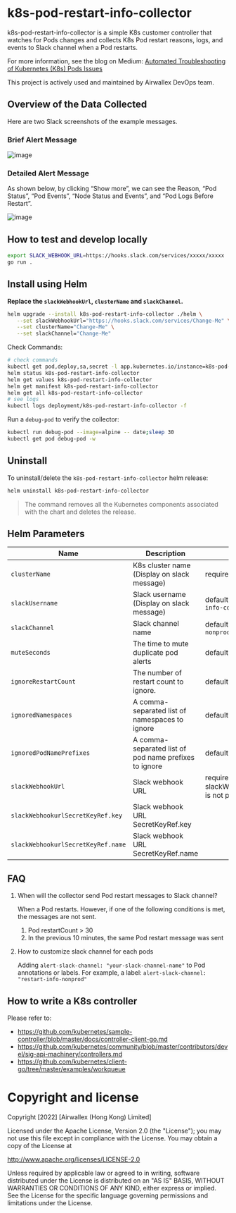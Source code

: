 # k8s-pod-restart-info-collector

k8s-pod-restart-info-collector is a simple K8s customer controller that watches for Pods changes and collects K8s Pod restart reasons, logs, and events to Slack channel when a Pod restarts.

For more information, see the blog on Medium: [Automated Troubleshooting of Kubernetes (K8s) Pods Issues](https://able8.medium.com/automated-troubleshooting-of-kubernetes-pods-issues-c6463bed2f29)

This project is actively used and maintained by Airwallex DevOps team.

## Overview of the Data Collected

Here are two Slack screenshots of the example messages.

### Brief Alert Message
![image](https://miro.medium.com/max/1200/1*iFQeWKHZv3zzJC8lgiZtjA.png)

### Detailed Alert Message

As shown below, by clicking “Show more”, we can see the Reason, “Pod Status”, “Pod Events”, “Node Status and Events”, and “Pod Logs Before Restart”.

![image](https://miro.medium.com/max/1200/1*mvzXhbNeQCJ9Blh1oDH4uw.png)


## How to test and develop locally

```bash
export SLACK_WEBHOOK_URL=https://hooks.slack.com/services/xxxxx/xxxxx
go run .
```

## Install using Helm

**Replace the `slackWebhookUrl`, `clusterName` and  `slackChannel`.**

```bash
helm upgrade --install k8s-pod-restart-info-collector ./helm \
   --set slackWebhookUrl="https://hooks.slack.com/services/Change-Me" \
   --set clusterName="Change-Me" \
   --set slackChannel="Change-Me"
```

Check Commands:

```bash
# check commands
kubectl get pod,deploy,sa,secret -l app.kubernetes.io/instance=k8s-pod-restart-info-collector
helm status k8s-pod-restart-info-collector
helm get values k8s-pod-restart-info-collector
helm get manifest k8s-pod-restart-info-collector
helm get all k8s-pod-restart-info-collector
# see logs
kubectl logs deployment/k8s-pod-restart-info-collector -f
```

Run a `debug-pod` to verify the collector:

```bash
kubectl run debug-pod --image=alpine -- date;sleep 30
kubectl get pod debug-pod -w
```

## Uninstall

To uninstall/delete the `k8s-pod-restart-info-collector` helm release:

```bash
helm uninstall k8s-pod-restart-info-collector
```

> The command removes all the Kubernetes components associated with the chart and deletes the release.

## Helm Parameters

| Name                                | Description                                        | Value         |
| ------------------------------------| -------------------------------------------------- | ------------- |
| `clusterName`                       | K8s cluster name (Display on slack message)                        | required         |
| `slackUsername`                     | Slack username (Display on slack message) | default: `"k8s-pod-restart-info-collector"`          |
| `slackChannel`                      | Slack channel name | default: `"restart-info-nonprod"`          |
| `muteSeconds`                       | The time to mute duplicate pod alerts | default: `"600"`          |
| `ignoreRestartCount`                | The number of restart count to ignore.  | default: `"30"`          |
| `ignoredNamespaces`                 | A comma-separated list of namespaces to ignore | default: `""`          |  
| `ignoredPodNamePrefixes`            | A comma-separated list of pod name prefixes to ignore | default: `""`          |
| `slackWebhookUrl`                   | Slack webhook URL | required if slackWebhooUrlSecretKeyRef is not present                       |
| `slackWebhookurlSecretKeyRef.key`   | Slack webhook URL SecretKeyRef.key                 | |
| `slackWebhookurlSecretKeyRef.name`  | Slack webhook URL SecretKeyRef.name                | |

## FAQ

1. When will the collector send Pod restart messages to Slack channel?

   When a Pod restarts. However, if one of the following conditions is met, the messages are not sent.
   1. Pod restartCount > 30
   2. In the previous 10 minutes, the same Pod restart message was sent

2. How to customize slack channel for each pods

   Adding `alert-slack-channel: "your-slack-channel-name"` to Pod annotations or labels.
   For example, a label: `alert-slack-channel: "restart-info-nonprod"`


## How to write a K8s controller
Please refer to:
- https://github.com/kubernetes/sample-controller/blob/master/docs/controller-client-go.md
- https://github.com/kubernetes/community/blob/master/contributors/devel/sig-api-machinery/controllers.md
- https://github.com/kubernetes/client-go/tree/master/examples/workqueue

# Copyright and license

Copyright [2022] [Airwallex (Hong Kong) Limited]

Licensed under the Apache License, Version 2.0 (the "License"); you may not use this file except in compliance with the License. You may obtain a copy of the License at

http://www.apache.org/licenses/LICENSE-2.0

Unless required by applicable law or agreed to in writing, software distributed under the License is distributed on an "AS IS" BASIS, WITHOUT WARRANTIES OR CONDITIONS OF ANY KIND, either express or implied. See the License for the specific language governing permissions and limitations under the License.
